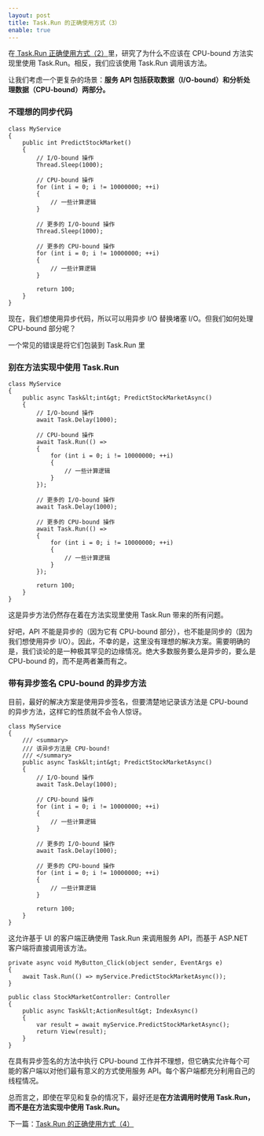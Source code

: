 ```yaml
---
layout: post
title: Task.Run 的正确使用方式（3）
enable: true
---
```


在<a href="/task-run-proper-usage-two"> Task.Run 正确使用方式（2）</a>里，研究了为什么不应该在 CPU-bound 方法实现里使用 Task.Run。相反，我们应该使用 Task.Run 调用该方法。

让我们考虑一个更复杂的场景：<strong>服务 API 包括获取数据（I/O-bound）和分析处理数据（CPU-bound）两部分。</strong>

### 不理想的同步代码

```
class MyService
{
    public int PredictStockMarket()
    {
        // I/O-bound 操作
        Thread.Sleep(1000);

        // CPU-bound 操作
        for (int i = 0; i != 10000000; ++i)
        {
            // 一些计算逻辑
        }

        // 更多的 I/O-bound 操作
        Thread.Sleep(1000);

        // 更多的 CPU-bound 操作
        for (int i = 0; i != 10000000; ++i)
        {
            // 一些计算逻辑
        }

        return 100;
    }
}
```

现在，我们想使用异步代码，所以可以用异步 I/O 替换堵塞 I/O。但我们如何处理 CPU-bound 部分呢？

一个常见的错误是将它们包装到 Task.Run 里

### 别在方法实现中使用 Task.Run

```
class MyService
{
    public async Task&lt;int&gt; PredictStockMarketAsync()
    {
        // I/O-bound 操作
        await Task.Delay(1000);
    
        // CPU-bound 操作
        await Task.Run(() =>
        {
            for (int i = 0; i != 10000000; ++i)
            {
                // 一些计算逻辑
            }
        });
    
        // 更多的 I/O-bound 操作
        await Task.Delay(1000);
    
        // 更多的 CPU-bound 操作
        await Task.Run(() =>
        {
            for (int i = 0; i != 10000000; ++i)
            {
                // 一些计算逻辑
            }
        });
    
        return 100;
    }
}
```

这是异步方法仍然存在着在方法实现里使用 Task.Run 带来的所有问题。

好吧，API 不能是异步的（因为它有 CPU-bound 部分），也不能是同步的（因为我们想使用异步 I/O）。因此，不幸的是，这里没有理想的解决方案。需要明确的是，我们谈论的是一种极其罕见的边缘情况。绝大多数服务要么是异步的，要么是 CPU-bound 的，而不是两者兼而有之。

### 带有异步签名 CPU-bound 的异步方法

目前，最好的解决方案是使用异步签名，但要清楚地记录该方法是 CPU-bound 的异步方法，这样它的性质就不会令人惊讶。

```
class MyService
{
    /// <summary>
    /// 该异步方法是 CPU-bound!
    /// </summary>
    public async Task&lt;int&gt; PredictStockMarketAsync()
    {
        // I/O-bound 操作
        await Task.Delay(1000);
    
        // CPU-bound 操作
        for (int i = 0; i != 10000000; ++i)
        {
            // 一些计算逻辑
        }
    
        // 更多的 I/O-bound 操作
        await Task.Delay(1000);
    
        // 更多的 CPU-bound 操作
        for (int i = 0; i != 10000000; ++i)
        {
            // 一些计算逻辑
        }
    
        return 100;
    }
}
```

这允许基于 UI 的客户端正确使用 Task.Run 来调用服务 API，而基于 ASP.NET 客户端将直接调用该方法。

```
private async void MyButton_Click(object sender, EventArgs e)
{
    await Task.Run(() => myService.PredictStockMarketAsync());
}

public class StockMarketController: Controller
{
    public async Task&lt;ActionResult&gt; IndexAsync()
    {
        var result = await myService.PredictStockMarketAsync();
        return View(result);
    }
}
```

在具有异步签名的方法中执行 CPU-bound 工作并不理想，但它确实允许每个可能的客户端以对他们最有意义的方式使用服务 API。每个客户端都充分利用自己的线程情况。

总而言之，即使在罕见和复杂的情况下，最好还是<strong>在方法调用时使用 Task.Run，而不是在方法实现中使用 Task.Run。</strong>

下一篇：<a href="/task-run-proper-usage-four">Task.Run 的正确使用方式（4）</a>